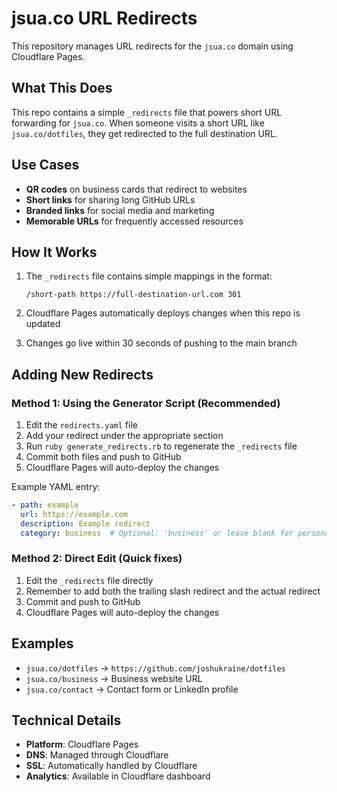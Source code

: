 # jsua.co URL Redirects

This repository manages URL redirects for the `jsua.co` domain using Cloudflare Pages.

## What This Does

This repo contains a simple `_redirects` file that powers short URL forwarding for `jsua.co`. When someone visits a short URL like `jsua.co/dotfiles`, they get redirected to the full destination URL.

## Use Cases

- **QR codes** on business cards that redirect to websites
- **Short links** for sharing long GitHub URLs
- **Branded links** for social media and marketing
- **Memorable URLs** for frequently accessed resources

## How It Works

1. The `_redirects` file contains simple mappings in the format:

   ```text
   /short-path https://full-destination-url.com 301
   ```

2. Cloudflare Pages automatically deploys changes when this repo is updated

3. Changes go live within 30 seconds of pushing to the main branch

## Adding New Redirects

### Method 1: Using the Generator Script (Recommended)

1. Edit the `redirects.yaml` file
2. Add your redirect under the appropriate section
3. Run `ruby generate_redirects.rb` to regenerate the `_redirects` file
4. Commit both files and push to GitHub
5. Cloudflare Pages will auto-deploy the changes

Example YAML entry:
```yaml
- path: example
  url: https://example.com
  description: Example redirect
  category: business  # Optional: 'business' or leave blank for personal
```

### Method 2: Direct Edit (Quick fixes)

1. Edit the `_redirects` file directly
2. Remember to add both the trailing slash redirect and the actual redirect
3. Commit and push to GitHub
4. Cloudflare Pages will auto-deploy the changes

## Examples

- `jsua.co/dotfiles` → `https://github.com/joshukraine/dotfiles`
- `jsua.co/business` → Business website URL
- `jsua.co/contact` → Contact form or LinkedIn profile

## Technical Details

- **Platform**: Cloudflare Pages
- **DNS**: Managed through Cloudflare
- **SSL**: Automatically handled by Cloudflare
- **Analytics**: Available in Cloudflare dashboard
